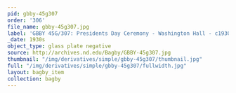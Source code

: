```yaml
---
pid: gbby-45g307
order: '306'
file_name: gbby-45g307.jpg
label: 'GBBY 45G/307: Presidents Day Ceremony - Washington Hall - c1930s'
_date: 1930s
object_type: glass plate negative
source: http://archives.nd.edu/Bagby/GBBY-45g307.jpg
thumbnail: "/img/derivatives/simple/gbby-45g307/thumbnail.jpg"
full: "/img/derivatives/simple/gbby-45g307/fullwidth.jpg"
layout: bagby_item
collection: bagby
---
```


